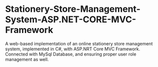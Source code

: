 # Stationery-Store-Management-System-ASP.NET-CORE-MVC-Framework
A web-based implementation of an online stationery store management system, implemented in C#, with ASP.NRT Core MVC Framework. Connected with MySql Database, and ensuring proper user role management as well.
